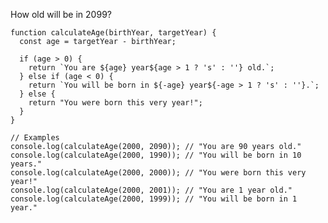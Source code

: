 How old will be in 2099?

    function calculateAge(birthYear, targetYear) {
      const age = targetYear - birthYear;
    
      if (age > 0) {
        return `You are ${age} year${age > 1 ? 's' : ''} old.`;
      } else if (age < 0) {
        return `You will be born in ${-age} year${-age > 1 ? 's' : ''}.`;
      } else {
        return "You were born this very year!";
      }
    }
    
    // Examples
    console.log(calculateAge(2000, 2090)); // "You are 90 years old."
    console.log(calculateAge(2000, 1990)); // "You will be born in 10 years."
    console.log(calculateAge(2000, 2000)); // "You were born this very year!"
    console.log(calculateAge(2000, 2001)); // "You are 1 year old."
    console.log(calculateAge(2000, 1999)); // "You will be born in 1 year."

